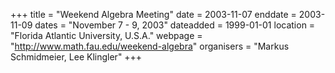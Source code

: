 +++
title = "Weekend Algebra Meeting"
date = 2003-11-07
enddate = 2003-11-09
dates = "November 7 - 9, 2003"
dateadded = 1999-01-01
location = "Florida Atlantic University, U.S.A."
webpage = "http://www.math.fau.edu/weekend-algebra"
organisers = "Markus Schmidmeier, Lee Klingler"
+++
